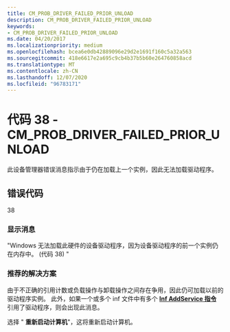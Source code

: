 ```yaml
---
title: CM_PROB_DRIVER_FAILED_PRIOR_UNLOAD
description: CM_PROB_DRIVER_FAILED_PRIOR_UNLOAD
keywords:
- CM_PROB_DRIVER_FAILED_PRIOR_UNLOAD
ms.date: 04/20/2017
ms.localizationpriority: medium
ms.openlocfilehash: bcea6e0db42889096e29d2e1691f160c5a32a563
ms.sourcegitcommit: 418e6617e2a695c9cb4b37b5b60e264760858acd
ms.translationtype: MT
ms.contentlocale: zh-CN
ms.lasthandoff: 12/07/2020
ms.locfileid: "96783171"
---
```

# <a name="code-38---cm_prob_driver_failed_prior_unload"></a>代码 38 - CM_PROB_DRIVER_FAILED_PRIOR_UNLOAD

此设备管理器错误消息指示由于仍在加载上一个实例，因此无法加载驱动程序。

## <a name="error-code"></a>错误代码

38

### <a name="display-message"></a>显示消息

"Windows 无法加载此硬件的设备驱动程序，因为设备驱动程序的前一个实例仍在内存中。  (代码 38) "

### <a name="recommended-resolution"></a>推荐的解决方案

由于不正确的引用计数或负载操作与卸载操作之间存在争用，因此仍可加载以前的驱动程序实例。 此外，如果一个或多个 inf 文件中有多个 [**Inf AddService 指令**](inf-addservice-directive.md) 引用了驱动程序，则会出现此消息。

选择 " **重新启动计算机**"，这将重新启动计算机。
